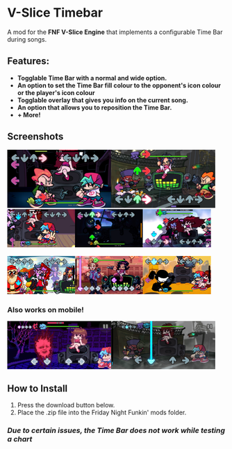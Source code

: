 # V-Slice Timebar

A mod for the **FNF V-Slice Engine** that implements a configurable Time Bar during songs.

## Features:

-    **Togglable Time Bar with a normal and wide option.**
-    **An option to set the Time Bar fill colour to the opponent's icon colour or the player's icon colour**
-    **Togglable overlay that gives you info on the current song.**
-    **An option that allows you to reposition the Time Bar.**
-    **+ More!**

## Screenshots

<img src=https://github.com/JugieNoob/V-Slice-Timebar/blob/main/githubimages/3.png align=left width=47.5%>
<img src=https://github.com/JugieNoob/V-Slice-Timebar/blob/main/githubimages/8.png width=47.5%>

<br>

<div>
<img src=https://github.com/JugieNoob/V-Slice-Timebar/blob/main/githubimages/1.png align=left width=31%>
<img src=https://github.com/JugieNoob/V-Slice-Timebar/blob/main/githubimages/2.png align=left width=31%>
<img src=https://github.com/JugieNoob/V-Slice-Timebar/blob/main/githubimages/4.png width=31%>
</div>

<br>

<div>
  <img src=https://github.com/JugieNoob/V-Slice-Timebar/blob/main/githubimages/5.png align=left width=31%>
  <img src=https://github.com/JugieNoob/V-Slice-Timebar/blob/main/githubimages/6.png align=left width=31%>
  <img src=https://github.com/JugieNoob/V-Slice-Timebar/blob/main/githubimages/7.png width=31%>
</div>


### Also works on mobile!

<div>
<img src=https://github.com/JugieNoob/V-Slice-Timebar/blob/main/githubimages/9.png align=left width=47.5%>
<img src=https://github.com/JugieNoob/V-Slice-Timebar/blob/main/githubimages/10.png width=47.5%>
</div>  





## How to Install

1.    Press the download button below.
2.    Place the .zip file into the Friday Night Funkin' mods folder.

### ***Due to certain issues, the Time Bar does not work while testing a chart***
